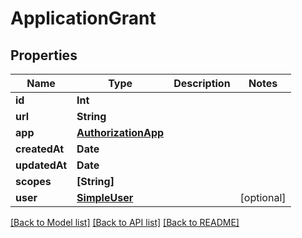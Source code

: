 # ApplicationGrant

## Properties
Name | Type | Description | Notes
------------ | ------------- | ------------- | -------------
**id** | **Int** |  | 
**url** | **String** |  | 
**app** | [**AuthorizationApp**](AuthorizationApp.md) |  | 
**createdAt** | **Date** |  | 
**updatedAt** | **Date** |  | 
**scopes** | **[String]** |  | 
**user** | [**SimpleUser**](SimpleUser.md) |  | [optional] 

[[Back to Model list]](../README.md#documentation-for-models) [[Back to API list]](../README.md#documentation-for-api-endpoints) [[Back to README]](../README.md)


